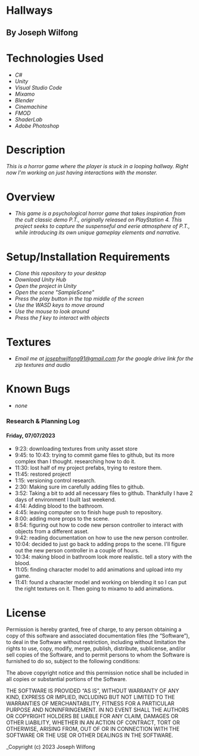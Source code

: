 # Hallways

## By Joseph Wilfong

# Technologies Used

* _C#_
* _Unity_
* _Visual Studio Code_
* _Mixamo_
* _Blender_
* _Cinemachine_
* _FMOD_
* _ShaderLab_
* _Adobe Photoshop_

# Description

_This is a horror game where the player is stuck in a looping hallway. Right now I'm working on just having interactions with the monster._

# Overview

* _This game is a psychological horror game that takes inspiration from the cult classic demo P.T., originally released on PlayStation 4. This project seeks to capture the suspenseful and eerie atmosphere of P.T., while introducing its own unique gameplay elements and narrative._

# Setup/Installation Requirements

* _Clone this repository to your desktop_
* _Download Unity Hub_
* _Open the project in Unity_
* _Open the scene "SampleScene"_
* _Press the play button in the top middle of the screen_
* _Use the WASD keys to move around_
* _Use the mouse to look around_
* _Press the f key to interact with objects_

# Textures

* _Email me at josephwilfong91@gmail.com for the google drive link for the zip textures and audio_

# Known Bugs

* _none_

### Research & Planning Log
#### Friday, 07/07/2023

* 9:23: downloading textures from unity asset store
* 9:45: to 10:43: trying to commit game files to github, but its more complex than I thought. researching how to do it.
* 11:30: lost half of my project prefabs, trying to restore them.
* 11:45: restored project!
* 1:15: versioning control research.
* 2:30: Making sure im carefully adding files to github.
* 3:52: Taking a bit to add all necessary files to github. Thankfully I have 2 days of environment I built last weekend.
* 4:14: Adding blood to the bathroom.
* 4:45: leaving computer on to finish huge push to repository.
* 8:00: adding more props to the scene.
* 8:54: figuring out how to code new person controller to interact with objects from a different asset.
* 9:42: reading documentation on how to use the new person controller.
* 10:04: decided to just go back to adding props to the scene. I'll figure out the new person controller in a couple of hours.
* 10:34: making blood in bathroom look more realistic. tell a story with the blood.
* 11:05: finding character model to add animations and upload into my game.
* 11:41: found a character model and working on blending it so I can put the right textures on it. Then going to mixamo to add animations.

# License

Permission is hereby granted, free of charge, to any person obtaining a copy of this software and associated documentation files (the “Software”), to deal in the Software without restriction, including without limitation the rights to use, copy, modify, merge, publish, distribute, sublicense, and/or sell copies of the Software, and to permit persons to whom the Software is furnished to do so, subject to the following conditions:

The above copyright notice and this permission notice shall be included in all copies or substantial portions of the Software.

THE SOFTWARE IS PROVIDED “AS IS”, WITHOUT WARRANTY OF ANY KIND, EXPRESS OR IMPLIED, INCLUDING BUT NOT LIMITED TO THE WARRANTIES OF MERCHANTABILITY, FITNESS FOR A PARTICULAR PURPOSE AND NONINFRINGEMENT. IN NO EVENT SHALL THE AUTHORS OR COPYRIGHT HOLDERS BE LIABLE FOR ANY CLAIM, DAMAGES OR OTHER LIABILITY, WHETHER IN AN ACTION OF CONTRACT, TORT OR OTHERWISE, ARISING FROM, OUT OF OR IN CONNECTION WITH THE SOFTWARE OR THE USE OR OTHER DEALINGS IN THE SOFTWARE.

_Copyright (c) 2023 Joseph Wilfong